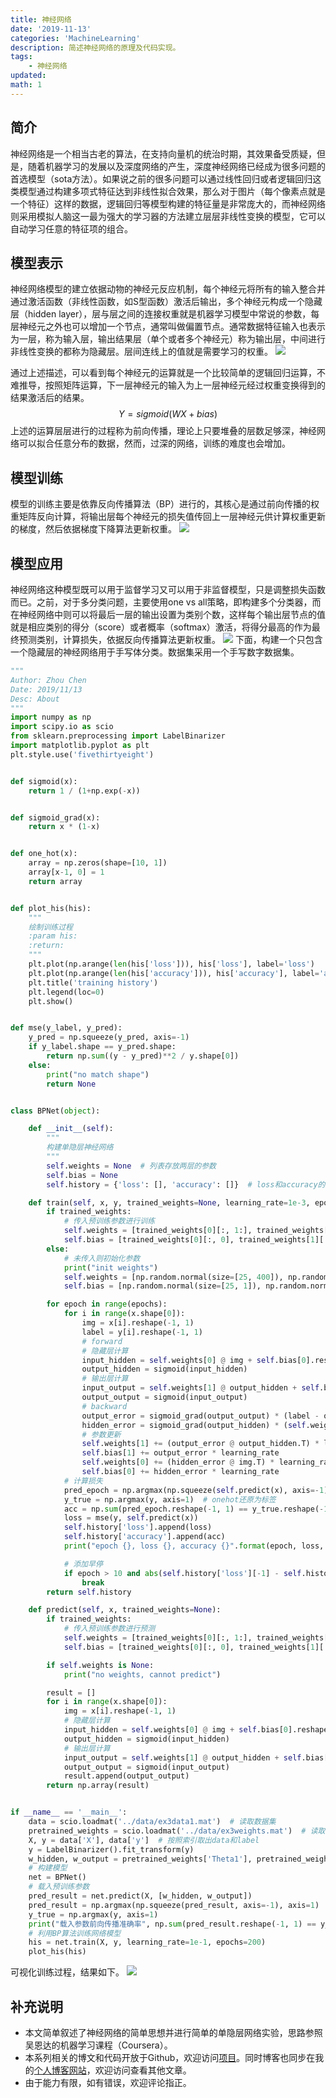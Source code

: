 ```yaml
---
title: 神经网络
date: '2019-11-13'
categories: 'MachineLearning'
description: 简述神经网络的原理及代码实现。
tags: 
    - 神经网络
updated: 
math: 1
---
```



## 简介
神经网络是一个相当古老的算法，在支持向量机的统治时期，其效果备受质疑，但是，随着机器学习的发展以及深度网络的产生，深度神经网络已经成为很多问题的首选模型（sota方法）。如果说之前的很多问题可以通过线性回归或者逻辑回归这类模型通过构建多项式特征达到非线性拟合效果，那么对于图片（每个像素点就是一个特征）这样的数据，逻辑回归等模型构建的特征量是非常庞大的，而神经网络则采用模拟人脑这一最为强大的学习器的方法建立层层非线性变换的模型，它可以自动学习任意的特征项的组合。


## 模型表示
神经网络模型的建立依据动物的神经元反应机制，每个神经元将所有的输入整合并通过激活函数（非线性函数，如S型函数）激活后输出，多个神经元构成一个隐藏层（hidden layer），层与层之间的连接权重就是机器学习模型中常说的参数，每层神经元之外也可以增加一个节点，通常叫做偏置节点。通常数据特征输入也表示为一层，称为输入层，输出结果层（单个或者多个神经元）称为输出层，中间进行非线性变换的都称为隐藏层。层间连线上的值就是需要学习的权重。
![](/asset/2019-11-13/NN.png)

通过上述描述，可以看到每个神经元的运算就是一个比较简单的逻辑回归运算，不难推导，按照矩阵运算，下一层神经元的输入为上一层神经元经过权重变换得到的结果激活后的结果。
$$ Y = sigmoid(WX + bias) $$
上述的运算层层进行的过程称为前向传播，理论上只要堆叠的层数足够深，神经网络可以拟合任意分布的数据，然而，过深的网络，训练的难度也会增加。


## 模型训练
模型的训练主要是依靠反向传播算法（BP）进行的，其核心是通过前向传播的权重矩阵反向计算，将输出层每个神经元的损失值传回上一层神经元供计算权重更新的梯度，然后依据梯度下降算法更新权重。
![](/asset/2019-11-13/bp.jpg)


## 模型应用
神经网络这种模型既可以用于监督学习又可以用于非监督模型，只是调整损失函数而已。之前，对于多分类问题，主要使用one vs all策略，即构建多个分类器，而在神经网络中则可以将最后一层的输出设置为类别个数，这样每个输出层节点的值就是相应类别的得分（score）或者概率（softmax）激活，将得分最高的作为最终预测类别，计算损失，依据反向传播算法更新权重。
![](/asset/2019-11-13/multiclass.png)
下面，构建一个只包含一个隐藏层的神经网络用于手写体分类。数据集采用一个手写数字数据集。
```python
"""
Author: Zhou Chen
Date: 2019/11/13
Desc: About
"""
import numpy as np
import scipy.io as scio
from sklearn.preprocessing import LabelBinarizer
import matplotlib.pyplot as plt
plt.style.use('fivethirtyeight')


def sigmoid(x):
    return 1 / (1+np.exp(-x))


def sigmoid_grad(x):
    return x * (1-x)


def one_hot(x):
    array = np.zeros(shape=[10, 1])
    array[x-1, 0] = 1
    return array


def plot_his(his):
    """
    绘制训练过程
    :param his:
    :return:
    """
    plt.plot(np.arange(len(his['loss'])), his['loss'], label='loss')
    plt.plot(np.arange(len(his['accuracy'])), his['accuracy'], label='accuracy')
    plt.title('training history')
    plt.legend(loc=0)
    plt.show()


def mse(y_label, y_pred):
    y_pred = np.squeeze(y_pred, axis=-1)
    if y_label.shape == y_pred.shape:
        return np.sum((y - y_pred)**2 / y.shape[0])
    else:
        print("no match shape")
        return None


class BPNet(object):

    def __init__(self):
        """
        构建单隐层神经网络
        """
        self.weights = None  # 列表存放两层的参数
        self.bias = None
        self.history = {'loss': [], 'accuracy': []}  # loss和accuracy的历史

    def train(self, x, y, trained_weights=None, learning_rate=1e-3, epochs=100):
        if trained_weights:
            # 传入预训练参数进行训练
            self.weights = [trained_weights[0][:, 1:], trained_weights[1][:, 1:]]
            self.bias = [trained_weights[0][:, 0], trained_weights[1][:, 0]]
        else:
            # 未传入则初始化参数
            print("init weights")
            self.weights = [np.random.normal(size=[25, 400]), np.random.normal(size=[10, 25])]
            self.bias = [np.random.normal(size=[25, 1]), np.random.normal(size=[10, 1])]

        for epoch in range(epochs):
            for i in range(x.shape[0]):
                img = x[i].reshape(-1, 1)
                label = y[i].reshape(-1, 1)
                # forward
                # 隐藏层计算
                input_hidden = self.weights[0] @ img + self.bias[0].reshape(-1, 1)   # [25, 400] @ [400, 1] + [25, 1] => [25, 1]
                output_hidden = sigmoid(input_hidden)
                # 输出层计算
                input_output = self.weights[1] @ output_hidden + self.bias[1].reshape(-1, 1)   # [10, 25] @ [25, 1] + [10, 1] => [10, 1]
                output_output = sigmoid(input_output)
                # backward
                output_error = sigmoid_grad(output_output) * (label - output_output)
                hidden_error = sigmoid_grad(output_hidden) * (self.weights[1].T @ output_error)
                # 参数更新
                self.weights[1] += (output_error @ output_hidden.T) * learning_rate
                self.bias[1] += output_error * learning_rate
                self.weights[0] += (hidden_error @ img.T) * learning_rate
                self.bias[0] += hidden_error * learning_rate
            # 计算损失
            pred_epoch = np.argmax(np.squeeze(self.predict(x), axis=-1), axis=1)
            y_true = np.argmax(y, axis=1)  # onehot还原为标签
            acc = np.sum(pred_epoch.reshape(-1, 1) == y_true.reshape(-1, 1)) / y.shape[0]
            loss = mse(y, self.predict(x))
            self.history['loss'].append(loss)
            self.history['accuracy'].append(acc)
            print("epoch {}, loss {}, accuracy {}".format(epoch, loss, acc))

            # 添加早停
            if epoch > 10 and abs(self.history['loss'][-1] - self.history['loss'][-2]) < 1e-5:
                break
        return self.history

    def predict(self, x, trained_weights=None):
        if trained_weights:
            # 传入预训练参数进行预测
            self.weights = [trained_weights[0][:, 1:], trained_weights[1][:, 1:]]
            self.bias = [trained_weights[0][:, 0], trained_weights[1][:, 0]]

        if self.weights is None:
            print("no weights, cannot predict")

        result = []
        for i in range(x.shape[0]):
            img = x[i].reshape(-1, 1)
            # 隐藏层计算
            input_hidden = self.weights[0] @ img + self.bias[0].reshape(-1, 1)  # [25, 400] @ [400, 1] + [25, 1] => [25, 1]
            output_hidden = sigmoid(input_hidden)
            # 输出层计算
            input_output = self.weights[1] @ output_hidden + self.bias[1].reshape(-1, 1)  # [10, 25] @ [25, 1] + [10, 1] => [10, 1]
            output_output = sigmoid(input_output)
            result.append(output_output)
        return np.array(result)


if __name__ == '__main__':
    data = scio.loadmat('../data/ex3data1.mat')  # 读取数据集
    pretrained_weights = scio.loadmat('../data/ex3weights.mat')  # 读取预训练参数
    X, y = data['X'], data['y']  # 按照索引取出data和label
    y = LabelBinarizer().fit_transform(y)
    w_hidden, w_output = pretrained_weights['Theta1'], pretrained_weights['Theta2']
    # 构建模型
    net = BPNet()
    # 载入预训练参数
    pred_result = net.predict(X, [w_hidden, w_output])
    pred_result = np.argmax(np.squeeze(pred_result, axis=-1), axis=1)
    y_true = np.argmax(y, axis=1)
    print("载入参数前向传播准确率", np.sum(pred_result.reshape(-1, 1) == y_true.reshape(-1, 1)) / y.shape[0])
    # 利用BP算法训练网络模型
    his = net.train(X, y, learning_rate=1e-1, epochs=200)
    plot_his(his)

```
可视化训练过程，结果如下。
![](/asset/2019-11-13/his.png)


## 补充说明
- 本文简单叙述了神经网络的简单思想并进行简单的单隐层网络实验，思路参照吴恩达的机器学习课程（Coursera）。
- 本系列相关的博文和代码开放于Github，欢迎访问[项目](https://github.com/luanshiyinyang/ML)。同时博客也同步在我的[个人博客网站](https://luanshiyinyang.github.io)，欢迎访问查看其他文章。
- 由于能力有限，如有错误，欢迎评论指正。